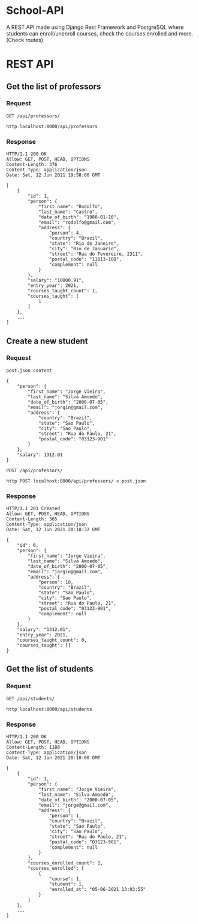 # School-API
A REST API made using Django Rest Framework and PostgreSQL where students can enroll/unenroll courses, check the courses enrolled and more. (Check routes)

# REST API

## Get the list of professors

### Request
`GET /api/professors/`

	http localhost:8000/api/professors

### Response

	HTTP/1.1 200 OK
	Allow: GET, POST, HEAD, OPTIONS
	Content-Length: 376
	Content-Type: application/json
	Date: Sat, 12 Jun 2021 19:58:00 GMT

	[
		{
			"id": 1,
			"person": {
				"first_name": "Rodolfo",
				"last_name": "Castro",
				"date_of_birth": "1980-01-10",
				"email": "rodolfo@gmail.com",
				"address": {
					"person": 4,
					"country": "Brazil",
					"state": "Rio de Janeiro",
					"city": "Rio de Januario",
					"street": "Rua do Fevereiro, 2311",
					"postal_code": "11013-100",
					"complement": null
				}
			},
			"salary": "10000.91",
			"entry_year": 2021,
			"courses_taught_count": 1,
			"courses_taught": [
				1
			]
		},
		...
	]

## Create a new student

### Request
`post.json content`

	{
		"person": {
			"first_name": "Jorge Vieira",
			"last_name": "Silva Amoedo",
			"date_of_birth": "2000-07-05",
			"email": "jorgin@gmail.com",
			"address": {
				"country": "Brazil",
				"state": "Sao Paulo",
				"city": "Sao Paulo",
				"street": "Rua do Paulo, 21",
				"postal_code": "03123-901"
			}
		},
		"salary": 1312.01
	} 


`POST /api/professors/`
	
	http POST localhost:8000/api/professors/ < post.json

### Response

	HTTP/1.1 201 Created
	Allow: GET, POST, HEAD, OPTIONS
	Content-Length: 365
	Content-Type: application/json
	Date: Sat, 12 Jun 2021 20:18:32 GMT	

	{
		"id": 6,
		"person": {
			"first_name": "Jorge Vieira",
			"last_name": "Silva Amoedo",
			"date_of_birth": "2000-07-05",
			"email": "jorgin@gmail.com",
			"address": {
				"person": 10,
				"country": "Brazil",
				"state": "Sao Paulo",
				"city": "Sao Paulo",
				"street": "Rua do Paulo, 21",
				"postal_code": "03123-901",
				"complement": null
			}
		},
		"salary": "1312.01",
		"entry_year": 2021,
		"courses_taught_count": 0,
		"courses_taught": []
	}

## Get the list of students

### Request
`GET /api/students/`

	http localhost:8000/api/students

### Response

	HTTP/1.1 200 OK
	Allow: GET, POST, HEAD, OPTIONS
	Content-Length: 1188
	Content-Type: application/json
	Date: Sat, 12 Jun 2021 20:10:00 GMT

	[
		{
			"id": 1,
			"person": {
				"first_name": "Jorge Vieira",
				"last_name": "Silva Amoedo",
				"date_of_birth": "2000-07-05",
				"email": "jorge@gmail.com",
				"address": {
					"person": 1,
					"country": "Brazil",
					"state": "Sao Paulo",
					"city": "Sao Paulo",
					"street": "Rua do Paulo, 21",
					"postal_code": "03123-901",
					"complement": null
				}
			},
			"courses_enrolled_count": 1,
			"courses_enrolled": [
				{
					"course": 1,
					"student": 1,
					"enrolled_at": "05-06-2021 13:03:55"
				}
			]
		},
		...
	]
